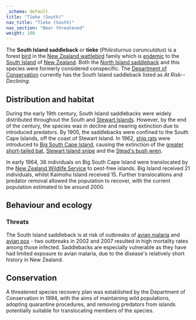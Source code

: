 ```yaml
---
_schema: default
title: "Tīeke (South)"
nav_title: "Tīeke (South)"
nav_section: "Near threatened"
weight: 100
---
```

                                   



 

The **South Island saddleback** or **tīeke** (_Philesturnus carunculatus_) is a forest [bird](https://en.wikipedia.org/wiki/Bird) in the [New Zealand wattlebird](https://en.wikipedia.org/wiki/Callaeidae) family which is [endemic](https://en.wikipedia.org/wiki/Endemic_(ecology)) to the [South Island](https://en.wikipedia.org/wiki/South_Island) of [New Zealand](https://en.wikipedia.org/wiki/New_Zealand). Both the [North Island saddleback](https://en.wikipedia.org/wiki/North_Island_saddleback) and this species were formerly considered conspecific. The [Department of Conservation](https://en.wikipedia.org/wiki/Department_of_Conservation_(New_Zealand)) currently has the South Island saddleback listed as _At Risk--Declining_.

Distribution and habitat
----------------------------

During the early 19th century, South Island saddlebacks were widely distributed throughout the South and [Stewart Islands](https://en.wikipedia.org/wiki/Stewart_Island). However, by the end of the century, the species was in decline and nearing extinction due to introduced predators. By 1905, the saddlebacks were confined to the South Cape Islands, off the coast of Stewart Island. In 1962, [ship rats](https://en.wikipedia.org/wiki/Rattus_rattus) were introduced to [Big South Cape Island](https://en.wikipedia.org/wiki/Taukihepa_/_Big_South_Cape_Island), causing the extinction of the [greater short-tailed bat](https://en.wikipedia.org/wiki/Greater_short-tailed_bat), [Stewart Island snipe](https://en.wikipedia.org/wiki/Stewart_Island_snipe) and the [Stead's bush wren](https://en.wikipedia.org/wiki/Bushwren).

In early 1964, 36 individuals on Big South Cape Island were translocated by the [New Zealand Wildlife Service](https://en.wikipedia.org/wiki/New_Zealand_Wildlife_Service) to pest-free islands. Big Island received 21 individuals, whilst Kaimohu Island received 15. Further translocations and predator removal allowed the population to recover, with the current population estimated to be around 2000.

Behaviour and ecology
-------------------------

### Threats

The South Island saddleback is at risk of outbreaks of [avian malaria](https://en.wikipedia.org/wiki/Avian_malaria) and [avian pox](https://en.wikipedia.org/wiki/Avian_pox) - two outbreaks in 2002 and 2007 resulted in high mortality rates among those infected. Saddlebacks are especially vulnerable as they have had limited exposure to avian malaria, due to the disease's relatively short history in New Zealand.

Conservation
----------------

A threatened species recovery plan was established by the Department of Conservation in 1994, with the aims of maintaining wild populations, adopting quarantine procedures, and removing predators from islands potentially suitable for translocating members of the species.

